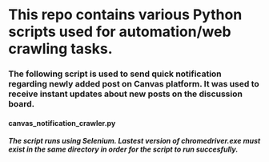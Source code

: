 # This repo contains various Python scripts used for automation/web crawling tasks.

### The following script is used to send quick notification regarding newly added post on Canvas platform. It was used to receive instant updates about new posts on the discussion board. 
#### canvas_notification_crawler.py 
***The script runs using Selenium. Lastest version of chromedriver.exe must exist in the same directory in order for the script to run succesfully.***
